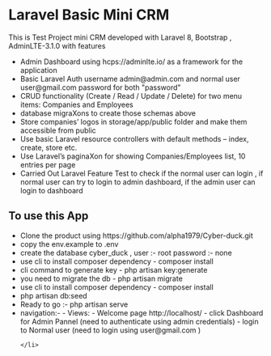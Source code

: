 ## <h1>Laravel Basic Mini CRM </h1>
<p>This is Test Project mini CRM developed with Laravel 8, Bootstrap , AdminLTE-3.1.0 with features</p>

<ul>
<li>
Admin Dashboard using hcps://adminlte.io/ as a framework for the application
</li>
<li>
Basic Laravel Auth username admin@admin.com and normal user user@gmail.com password for both "password"
</li>
<li>
CRUD functionality (Create / Read / Update / Delete) for two menu items: Companies and 
Employees
</li>
<li>database migraXons to create those schemas above</li>
<li>Store companies’ logos in storage/app/public folder and make them accessible from public</li>
<li>Use basic Laravel resource controllers with default methods – index, create, store etc.</li>
<li>Use Laravel’s paginaXon for showing Companies/Employees list, 10 entries per page</li>
<li>Carried Out Laravel Feature Test to check if the normal user can login , if normal user can try to login to admin dashboard, if the admin user can login to dashboard</li>
</ul>

## To use this App
<ul>
    <li>
        Clone the product using https://github.com/alpha1979/Cyber-duck.git
    </li>
    <li>
        copy the env.example to .env
    </li>
    <li>
        create the database cyber_duck , user :- root password :- none
    </li>
    <li>
    use cli to install composer dependency 
    - composer install
    </li>
    <li>
    cli command to generate key
    - php artisan key:generate
    </li>
     <li>
    you need to migrate the db
    - php artisan migrate
    </li>
     <li>
    use cli to install composer dependency 
    - composer install
    </li> 
    <li>
    php artisan db:seed
    </li>
    <li>
      Ready to go :- php artisan serve
    </li>
    <li>
    navigation:-
    - Views: 
    - Welcome page http://localhost/
    - click Dashboard for Admin Pannel (need to authenticate using admin credentials)
    - login to Normal user (need to login using user@gmail.com )

    </li>


</ul>
